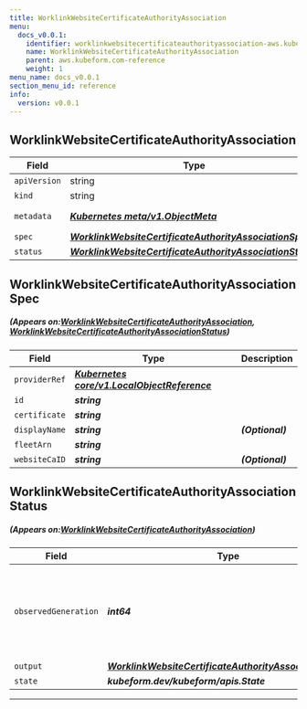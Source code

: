 ```yaml
---
title: WorklinkWebsiteCertificateAuthorityAssociation
menu:
  docs_v0.0.1:
    identifier: worklinkwebsitecertificateauthorityassociation-aws.kubeform.com
    name: WorklinkWebsiteCertificateAuthorityAssociation
    parent: aws.kubeform.com-reference
    weight: 1
menu_name: docs_v0.0.1
section_menu_id: reference
info:
  version: v0.0.1
---
```


## WorklinkWebsiteCertificateAuthorityAssociation
| Field | Type | Description |
| ------ | ----- | ----------- |
| `apiVersion` | string | `aws.kubeform.com/v1alpha1` |
|    `kind` | string | `WorklinkWebsiteCertificateAuthorityAssociation` |
| `metadata` | ***[Kubernetes meta/v1.ObjectMeta](https://kubernetes.io/docs/reference/generated/kubernetes-api/v1.13/#objectmeta-v1-meta)***|Refer to the Kubernetes API documentation for the fields of the `metadata` field.|
| `spec` | ***[WorklinkWebsiteCertificateAuthorityAssociationSpec](#WorklinkWebsiteCertificateAuthorityAssociationSpec)***||
| `status` | ***[WorklinkWebsiteCertificateAuthorityAssociationStatus](#WorklinkWebsiteCertificateAuthorityAssociationStatus)***||
## WorklinkWebsiteCertificateAuthorityAssociationSpec
##### (Appears on:[WorklinkWebsiteCertificateAuthorityAssociation](#WorklinkWebsiteCertificateAuthorityAssociation), [WorklinkWebsiteCertificateAuthorityAssociationStatus](#WorklinkWebsiteCertificateAuthorityAssociationStatus))
| Field | Type | Description |
| ------ | ----- | ----------- |
| `providerRef` | ***[Kubernetes core/v1.LocalObjectReference](https://kubernetes.io/docs/reference/generated/kubernetes-api/v1.13/#localobjectreference-v1-core)***||
| `id` | ***string***||
| `certificate` | ***string***||
| `displayName` | ***string***| ***(Optional)*** |
| `fleetArn` | ***string***||
| `websiteCaID` | ***string***| ***(Optional)*** |
## WorklinkWebsiteCertificateAuthorityAssociationStatus
##### (Appears on:[WorklinkWebsiteCertificateAuthorityAssociation](#WorklinkWebsiteCertificateAuthorityAssociation))
| Field | Type | Description |
| ------ | ----- | ----------- |
| `observedGeneration` | ***int64***| ***(Optional)*** Resource generation, which is updated on mutation by the API Server.|
| `output` | ***[WorklinkWebsiteCertificateAuthorityAssociationSpec](#WorklinkWebsiteCertificateAuthorityAssociationSpec)***| ***(Optional)*** |
| `state` | ***kubeform.dev/kubeform/apis.State***| ***(Optional)*** |
---
